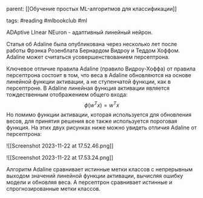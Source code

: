 parent: [[Обучение простых ML-алгоритмов для классификации]]

tags: #reading #mlbookclub #ml 

ADAptive LInear NEuron - адаптивный линейный нейрон.

Статья об Adaline была опубликована через несколько лет после работы Фрэнка Розенблата Бернардом Видроу и Теддом Хоффом. Adaline может считаться усовершенствованием персептрона.

Ключевое отличие правила Adaline (правило Видроу-Хоффа) от правила персептрона состоит в том, что веса в Adaline обновляются на основе линейной функции активации, а не ступенчатой функции, как в персептроне. В Adaline линейная функция активации является тождественным отображением общего входа:
$$\phi(w^Tx)=w^Tx$$
Но помимо функции активации, которая используется для обновления весов, для принятия решения все также используется пороговая функция. На этих двух рисунках ниже можно увидеть отличия Adaline от персептрона:

![[Screenshot 2023-11-22 at 17.52.46.png]]

![[Screenshot 2023-11-22 at 17.53.24.png]]

Алгоритм Adaline сравнивает истинные метки классов с непрерывным выходом значений линейной функции активации, вычисляя ошибку модели и обновляя веса. А персептрон сравнива­ет истинные и спрогнозированные метки классов.